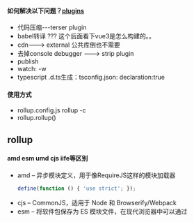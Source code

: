 #### 如何解决以下问题？[plugins](https://github.com/rollup/awesome)
* 代码压缩---terser plugin
* babel转译 ??? 这个后面看下vue3是怎么构建的。。
* cdn---> external 公共库倒也不需要
* 去掉console debugger ---> strip plugin
* publish
* watch: -w
* typescript .d.ts生成：tsconfig.json: declaration:true

#### 使用方式
- rollup.config.js rollup -c
- rollup.rollup()


## rollup

#### amd esm umd cjs iife等区别
* amd – 异步模块定义，用于像RequireJS这样的模块加载器
    ```javascript
    define(function () { 'use strict'; });
    ```
* cjs – CommonJS，适用于 Node 和 Browserify/Webpack
* esm – 将软件包保存为 ES 模块文件，在现代浏览器中可以通过 <script type=module> 标签引入
* iife – 一个自动执行的功能，适合作为<script>标签。（如果要为应用程序创建一个捆绑包，您可能想要使用它，因为它会使文件大小变小。）
* umd – 通用模块定义，以amd，cjs 和 iife 为一体
    ```javascript
    (function (global, factory) {
  typeof exports === 'object' && typeof module !== 'undefined' ? factory(require('loadsh')) :
  typeof define === 'function' && define.amd ? define(['loadsh'], factory) :
  (global = typeof globalThis !== 'undefined' ? globalThis : global || self, factory(global.loadsh)); }(this, (function (loadsh) { 'use strict'; //code 
  })));//#sourceMappingURL=index.js.map

    ```
## rollup Plugin
### strip
```javascript
function strip(options = {}) {
  const include = options.include || '**/*.js';
  const { exclude } = options;
  const filter = createFilter(include, exclude);
  const sourceMap = options.sourceMap !== false;

  const removeDebuggerStatements = options.debugger !== false;
  const functions = (options.functions || ['console.*', 'assert.*']).map((keypath) =>
    keypath.replace(/\*/g, '\\w+').replace(/\./g, '\\s*\\.\\s*')
  );

  const labels = options.labels || [];

  const labelsPatterns = labels.map((l) => `${l}\\s*:`);

  const firstPass = [...functions, ...labelsPatterns];
  if (removeDebuggerStatements) {
    firstPass.push('debugger\\b');
  }

  const reFunctions = new RegExp(`^(?:${functions.join('|')})$`);
  const reFirstpass = new RegExp(`\\b(?:${firstPass.join('|')})`);
  const firstPassFilter = firstPass.length > 0 ? (code) => reFirstpass.test(code) : () => false;
  const UNCHANGED = null;

  return {
    name: 'strip',

    transform(code, id) {
      if (!filter(id) || !firstPassFilter(code)) {
        return UNCHANGED;
      }

      let ast;

      try {
        ast = this.parse(code);
      } catch (err) {
        err.message += ` in ${id}`;
        throw err;
      }

      const magicString = new MagicString(code);
      let edited = false;

      function remove(start, end) {
        while (whitespace.test(code[start - 1])) start -= 1;
        magicString.remove(start, end);
      }

      function isBlock(node) {
        return node && (node.type === 'BlockStatement' || node.type === 'Program');
      }

      function removeExpression(node) {
        const { parent } = node;

        if (parent.type === 'ExpressionStatement') {
          removeStatement(parent);
        } else {
          magicString.overwrite(node.start, node.end, '(void 0)');
        }

        edited = true;
      }

      function removeStatement(node) {
        const { parent } = node;

        if (isBlock(parent)) {
          remove(node.start, node.end);
        } else {
          magicString.overwrite(node.start, node.end, '(void 0);');
        }

        edited = true;
      }

      walk(ast, {
        enter(node, parent) {
          Object.defineProperty(node, 'parent', {
            value: parent,
            enumerable: false,
            configurable: true
          });

          if (sourceMap) {
            magicString.addSourcemapLocation(node.start);
            magicString.addSourcemapLocation(node.end);
          }

          if (removeDebuggerStatements && node.type === 'DebuggerStatement') {
            removeStatement(node);
            this.skip();
          } else if (node.type === 'LabeledStatement') {
            if (node.label && labels.includes(node.label.name)) {
              removeStatement(node);
              this.skip();
            }
          } else if (node.type === 'CallExpression') {
            const keypath = flatten(node.callee);
            if (keypath && reFunctions.test(keypath)) {
              removeExpression(node);
              this.skip();
            }
          }
        }
      });

      if (!edited) {
        return UNCHANGED;
      }

      code = magicString.toString();
      const map = sourceMap ? magicString.generateMap() : null;

      return { code, map };
    }
  };
}
```

## esbuild
[why fast](https://esbuild.github.io/faq/#why-is-esbuild-fast)
- 用go编写，并且编译成native code；JS JIT即时编译性能不高；
- go是为并行设计的，而JS不是。GO可以在线程之间共享内存；
- esbuild从零开始，避免了引用第三方库带来的不同ast之间转译的问题。
- 高效利用内存

cmd/esbuild/main.go主入口文件，cli.Run(osArgs)
pkg/cli/cli.go
pkg/api/api_impl.go

**TODO**